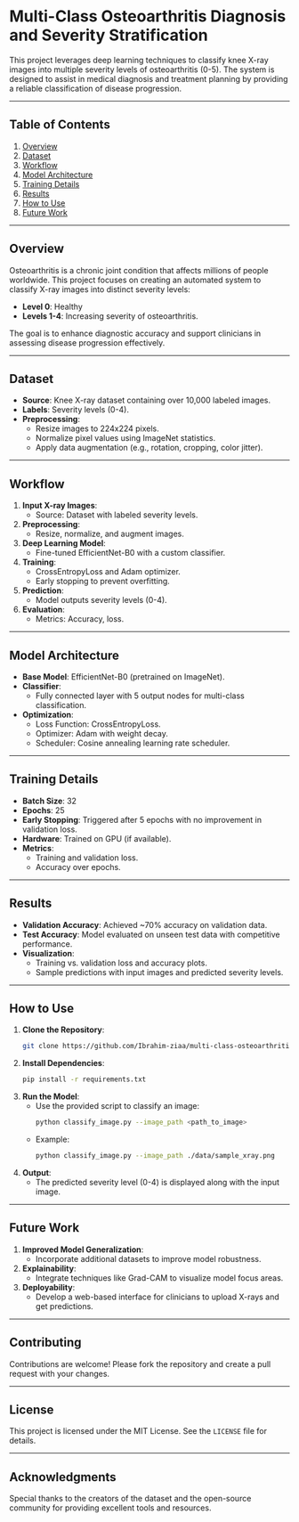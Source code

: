 
# Multi-Class Osteoarthritis Diagnosis and Severity Stratification

This project leverages deep learning techniques to classify knee X-ray images into multiple severity levels of osteoarthritis (0-5). The system is designed to assist in medical diagnosis and treatment planning by providing a reliable classification of disease progression.

---

## **Table of Contents**
1. [Overview](#overview)
2. [Dataset](#dataset)
3. [Workflow](#workflow)
4. [Model Architecture](#model-architecture)
5. [Training Details](#training-details)
6. [Results](#results)
7. [How to Use](#how-to-use)
8. [Future Work](#future-work)

---

## **Overview**
Osteoarthritis is a chronic joint condition that affects millions of people worldwide. This project focuses on creating an automated system to classify X-ray images into distinct severity levels:
- **Level 0**: Healthy
- **Levels 1-4**: Increasing severity of osteoarthritis.

The goal is to enhance diagnostic accuracy and support clinicians in assessing disease progression effectively.

---

## **Dataset**
- **Source**: Knee X-ray dataset containing over 10,000 labeled images.
- **Labels**: Severity levels (0-4).
- **Preprocessing**:
  - Resize images to 224x224 pixels.
  - Normalize pixel values using ImageNet statistics.
  - Apply data augmentation (e.g., rotation, cropping, color jitter).

---

## **Workflow**
1. **Input X-ray Images**:
   - Source: Dataset with labeled severity levels.
2. **Preprocessing**:
   - Resize, normalize, and augment images.
3. **Deep Learning Model**:
   - Fine-tuned EfficientNet-B0 with a custom classifier.
4. **Training**:
   - CrossEntropyLoss and Adam optimizer.
   - Early stopping to prevent overfitting.
5. **Prediction**:
   - Model outputs severity levels (0-4).
6. **Evaluation**:
   - Metrics: Accuracy, loss.

---

## **Model Architecture**
- **Base Model**: EfficientNet-B0 (pretrained on ImageNet).
- **Classifier**:
  - Fully connected layer with 5 output nodes for multi-class classification.
- **Optimization**:
  - Loss Function: CrossEntropyLoss.
  - Optimizer: Adam with weight decay.
  - Scheduler: Cosine annealing learning rate scheduler.

---

## **Training Details**
- **Batch Size**: 32
- **Epochs**: 25
- **Early Stopping**: Triggered after 5 epochs with no improvement in validation loss.
- **Hardware**: Trained on GPU (if available).
- **Metrics**:
  - Training and validation loss.
  - Accuracy over epochs.

---

## **Results**
- **Validation Accuracy**: Achieved ~70% accuracy on validation data.
- **Test Accuracy**: Model evaluated on unseen test data with competitive performance.
- **Visualization**:
  - Training vs. validation loss and accuracy plots.
  - Sample predictions with input images and predicted severity levels.

---

## **How to Use**
1. **Clone the Repository**:
   ```bash
   git clone https://github.com/Ibrahim-ziaa/multi-class-osteoarthritis-diagnosis-and-severity-stratification.git
   ```
2. **Install Dependencies**:
   ```bash
   pip install -r requirements.txt
   ```
3. **Run the Model**:
   - Use the provided script to classify an image:
     ```bash
     python classify_image.py --image_path <path_to_image>
     ```
   - Example:
     ```bash
     python classify_image.py --image_path ./data/sample_xray.png
     ```
4. **Output**:
   - The predicted severity level (0-4) is displayed along with the input image.

---

## **Future Work**
1. **Improved Model Generalization**:
   - Incorporate additional datasets to improve model robustness.
2. **Explainability**:
   - Integrate techniques like Grad-CAM to visualize model focus areas.
3. **Deployability**:
   - Develop a web-based interface for clinicians to upload X-rays and get predictions.

---

## **Contributing**
Contributions are welcome! Please fork the repository and create a pull request with your changes.

---

## **License**
This project is licensed under the MIT License. See the `LICENSE` file for details.

---

## **Acknowledgments**
Special thanks to the creators of the dataset and the open-source community for providing excellent tools and resources.

